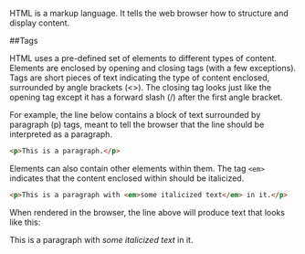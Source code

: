 HTML is a markup language. It tells the web browser how to structure and display content. 


##Tags

HTML uses a pre-defined set of elements to different types of content. Elements are enclosed by opening and closing tags (with a few exceptions). Tags are short pieces of text indicating the type of content enclosed, surrounded by angle brackets (<>). The closing tag looks just like the opening tag except it has a forward slash (/) after the first angle bracket.

For example, the line below contains a block of text surrounded by paragraph (p) tags, meant to tell the browser that the line should be interpreted as a paragraph.

```html
<p>This is a paragraph.</p>
```

Elements can also contain other elements within them. The tag `<em>` indicates that the content enclosed within should be italicized.

```html
<p>This is a paragraph with <em>some italicized text</em> in it.</p>
```

When rendered in the browser, the line above will produce text that looks like this:
<p>This is a paragraph with <em>some italicized text</em> in it.</p>
